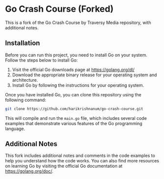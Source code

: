 # Go Crash Course (Forked)

This is a fork of the Go Crash Course by Traversy Media repository, with additional notes.

## Installation

Before you can run this project, you need to install Go on your system. Follow the steps below to install Go:

1. Visit the official Go downloads page at https://golang.org/dl/
2. Download the appropriate binary release for your operating system and architecture.
3. Install Go by following the instructions for your operating system.

Once you have installed Go, you can clone this repository using the following command:

```bash
git clone https://github.com/harikrishnanum/go-crash-course.git
```


This will compile and run the `main.go` file, which includes several code examples that demonstrate various features of the Go programming language.

## Additional Notes

This fork includes additional notes and comments in the code examples to help you understand how the code works. You can also find more resources on learning Go by visiting the official Go documentation at https://golang.org/doc/.